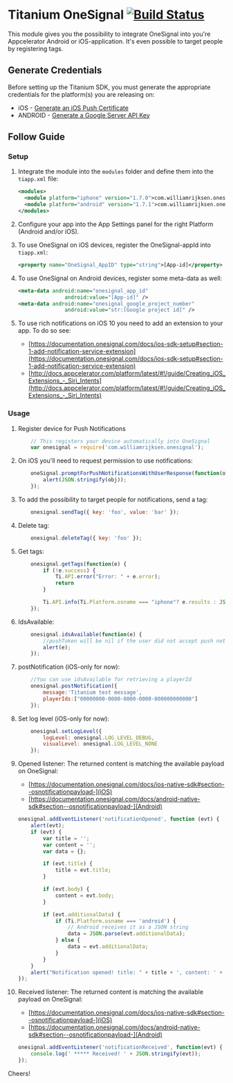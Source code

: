# Titanium OneSignal [![Build Status](https://travis-ci.org/williamrijksen/com.williamrijksen.onesignal.svg?branch=master)](https://travis-ci.org/williamrijksen/com.williamrijksen.onesignal)

This module gives you the possibility to integrate OneSignal into you're Appcelerator Android or iOS-application. It's even possible to target people by registering tags.

## Generate Credentials

Before setting up the Titanium SDK, you must generate the appropriate credentials for the platform(s) you are releasing on:

- iOS - [Generate an iOS Push Certificate](https://documentation.onesignal.com/docs/generate-an-ios-push-certificate)
- ANDROID - [Generate a Google Server API Key](https://documentation.onesignal.com/docs/generate-a-google-server-api-key)

## Follow Guide

### Setup

1. Integrate the module into the `modules` folder and define them into the `tiapp.xml` file:

    ```xml
    <modules>
      <module platform="iphone" version="1.7.0">com.williamrijksen.onesignal</module>
      <module platform="android" version="1.7.1">com.williamrijksen.onesignal</module>
    </modules>
    ```
1. Configure your app into the App Settings panel for the right Platform (Android and/or iOS).
1. To use OneSignal on iOS devices, register the OneSignal-appId into  `tiapp.xml`:

    ```xml
    <property name="OneSignal_AppID" type="string">[App-id]</property>
    ```
1. To use OneSignal on Android devices, register some meta-data as well:

    ```xml
    <meta-data android:name="onesignal_app_id"
                   android:value="[App-id]" />
    <meta-data android:name="onesignal_google_project_number"
                   android:value="str:[Google project id]" />
    ```
1. To use rich notifications on iOS 10 you need to add an extension to your app.
   To do so see:
   - [https://documentation.onesignal.com/docs/ios-sdk-setup#section-1-add-notification-service-extension](https://documentation.onesignal.com/docs/ios-sdk-setup#section-1-add-notification-service-extension)
   - [http://docs.appcelerator.com/platform/latest/#!/guide/Creating_iOS_Extensions_-_Siri_Intents](http://docs.appcelerator.com/platform/latest/#!/guide/Creating_iOS_Extensions_-_Siri_Intents)

### Usage
1. Register device for Push Notifications

   ```js
       // This registers your device automatically into OneSignal
       var onesignal = require('com.williamrijksen.onesignal');
   ```
1. On iOS you'll need to request permission to use notifications:
   ```js
       oneSignal.promptForPushNotificationsWithUserResponse(function(obj) {
           alert(JSON.stringify(obj));
       });
   ```
1. To add the possibility to target people for notifications, send a tag:

   ```js
       onesignal.sendTag({ key: 'foo', value: 'bar' });
   ```
1. Delete tag:

   ```js
       onesignal.deleteTag({ key: 'foo' });
   ```
1. Get tags:

    ```js
        onesignal.getTags(function(e) {
            if (!e.success) {
                Ti.API.error("Error: " + e.error);
                return
            }

            Ti.API.info(Ti.Platform.osname === "iphone"? e.results : JSON.parse(e.results));
        });
    ```
1. IdsAvailable:

    ```js
        onesignal.idsAvailable(function(e) {
            //pushToken will be nil if the user did not accept push notifications
            alert(e);
        });
    ```
1. postNotification (iOS-only for now):

    ```js
        //You can use idsAvailable for retrieving a playerId
        onesignal.postNotification({
            message:'Titanium test message',
            playerIds:["00000000-0000-0000-0000-000000000000"]
        });
    ```
1. Set log level (iOS-only for now):

    ```js
        onesignal.setLogLevel({
            logLevel: onesignal.LOG_LEVEL_DEBUG,
            visualLevel: onesignal.LOG_LEVEL_NONE
        });
    ```
1. Opened listener:
   The returned content is matching the available payload on OneSignal:
   - [https://documentation.onesignal.com/docs/ios-native-sdk#section--osnotificationpayload-](iOS)
   - [https://documentation.onesignal.com/docs/android-native-sdk#section--osnotificationpayload-](Android)

    ```js
    onesignal.addEventListener('notificationOpened', function (evt) {
        alert(evt);
        if (evt) {
            var title = '';
            var content = '';
            var data = {};

            if (evt.title) {
                title = evt.title;
            }

            if (evt.body) {
                content = evt.body;
            }

            if (evt.additionalData) {
                if (Ti.Platform.osname === 'android') {
                    // Android receives it as a JSON string
                    data = JSON.parse(evt.additionalData);
                } else {
                    data = evt.additionalData;
                }
            }
        }
        alert("Notification opened! title: " + title + ', content: ' + content + ', data: ' + evt.additionalData);
    });
    ```

1. Received listener:
    The returned content is matching the available payload on OneSignal:
   - [https://documentation.onesignal.com/docs/ios-native-sdk#section--osnotificationpayload-](iOS)
   - [https://documentation.onesignal.com/docs/android-native-sdk#section--osnotificationpayload-](Android)

   ```js
   onesignal.addEventListener('notificationReceived', function(evt) {
       console.log(' ***** Received! ' + JSON.stringify(evt));
   });
   ```

Cheers!
